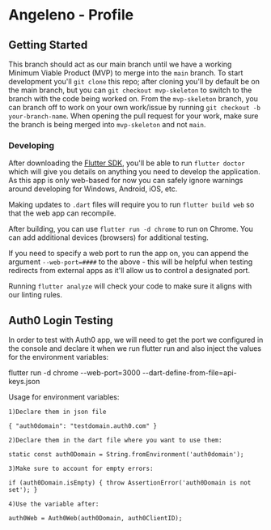 # Angeleno - Profile

## Getting Started
This branch should act as our main branch until we have a working Minimum Viable Product (MVP) to merge into the `main` branch. To start development you'll `git clone` this repo; after cloning you'll by default be on the main branch, but you can `git checkout mvp-skeleton` to switch to the branch with the code being worked on. From the `mvp-skeleton` branch, you can branch off to work on your own work/issue by running `git checkout -b your-branch-name`. When opening the pull request for your work, make sure the branch is being merged into `mvp-skeleton` and not `main`.

### Developing
 
After downloading the [Flutter SDK](https://docs.flutter.dev/get-started/install), you'll be able to run 
`flutter doctor` which will give you details on anything you need to develop the application. As this app is only web-based for now you can safely ignore warnings around developing for Windows, Android, iOS, etc.

Making updates to `.dart` files will require you to run `flutter build web` so that the web app can recompile.

After building, you can use `flutter run -d chrome` to run on Chrome. You can add additional devices (browsers) for additional testing.

If you need to specify a web port to run the app on, you can append the argument `--web-port=####` to the above - this will be helpful when testing redirects from external apps as it'll allow us to control a designated port.

Running `flutter analyze` will check your code to make sure it aligns with our linting rules.



## Auth0 Login Testing
In order to test with Auth0 app, we will need to get the port we configured in the console and declare it when we run flutter run and also inject the values for the environment variables:

flutter run -d chrome --web-port=3000 --dart-define-from-file=api-keys.json



Usage for environment variables:

```
1)Declare them in json file

{ "auth0domain": "testdomain.auth0.com" }

2)Declare them in the dart file where you want to use them:

static const auth0Domain = String.fromEnvironment('auth0domain');

3)Make sure to account for empty errors:

if (auth0Domain.isEmpty) { throw AssertionError('auth0Domain is not set'); }

4)Use the variable after:

auth0Web = Auth0Web(auth0Domain, auth0ClientID);

```

